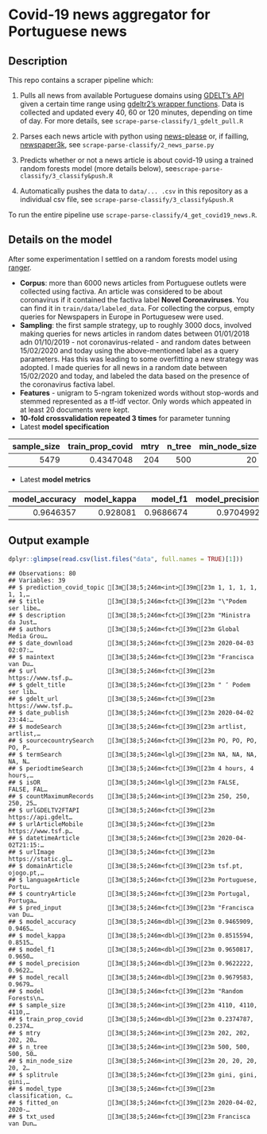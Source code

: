 Covid-19 news aggregator for Portuguese news
================

## Description

This repo contains a scraper pipeline which:

1.  Pulls all news from available Portuguese domains using [GDELT’s
    API](https://www.gdeltproject.org/) given a certain time range using
    [gdeltr2’s wrapper functions](https://github.com/abresler/gdeltr2).
    Data is collected and updated every 40, 60 or 120 minutes, depending
    on time of day. For more details, see
    `scrape-parse-classify/1_gdelt_pull.R`

2.  Parses each news article with python using
    [news-please](https://github.com/fhamborg/news-please) or, if
    failling,
    [newspaper3k](https://newspaper.readthedocs.io/en/latest/), see
    `scrape-parse-classify/2_news_parse.py`

3.  Predicts whether or not a news article is about covid-19 using a
    trained random forests model (more details below),
    see`scrape-parse-classify/3_classify&push.R`

4.  Automatically pushes the data to `data/... .csv` in this repository
    as a individual csv file, see
    `scrape-parse-classify/3_classify&push.R`

To run the entire pipeline use
`scrape-parse-classify/4_get_covid19_news.R`.

## Details on the model

After some experimentation I settled on a random forests model using
[ranger](https://cran.r-project.org/web/packages/ranger/index.html).

  - **Corpus**: more than 6000 news articles from Portuguese outlets
    were collected using factiva. An article was considered to be about
    coronavirus if it contained the factiva label **Novel
    Coronaviruses**. You can find it in `train/data/labeled_data`. For
    collecting the corpus, empty queries for Newspapers in Europe in
    Portuguesew were used.
  - **Sampling**: the first sample strategy, up to roughly 3000 docs,
    involved making queries for news articles in random dates between
    01/01/2018 adn 01/10/2019 - not coronavirus-related - and random
    dates between 15/02/2020 and today using the above-mentioned label
    as a query parameters. Has this was leading to some overfitting a
    new strategy was adopted. I made queries for all news in a random
    date between 15/02/2020 and today, and labeled the data based on the
    presence of the coronavirus factiva label.
  - **Features** - unigram to 5-ngram tokenized words without stop-words
    and stemmed represented as a tf-idf vector. Only words which
    appeated in at least 20 documents were kept.
  - **10-fold crossvalidation repeated 3 times** for parameter tunning
  - Latest **model
specification**

| sample\_size | train\_prop\_covid | mtry | n\_tree | min\_node\_size | splitrule | model\_type    |
| -----------: | -----------------: | ---: | ------: | --------------: | :-------- | :------------- |
|         5479 |          0.4347048 |  204 |     500 |              20 | gini      | classification |

  - Latest **model
metrics**

| model\_accuracy | model\_kappa | model\_f1 | model\_precision | model\_recall |
| --------------: | -----------: | --------: | ---------------: | ------------: |
|       0.9646357 |     0.928081 | 0.9686674 |        0.9704992 |     0.9668425 |

## Output example

``` r
dplyr::glimpse(read.csv(list.files("data", full.names = TRUE)[1]))
```

    ## Observations: 80
    ## Variables: 39
    ## $ prediction_covid_topic [3m[38;5;246m<int>[39m[23m 1, 1, 1, 1, 1, 1,…
    ## $ title                  [3m[38;5;246m<fct>[39m[23m "\"Podem ser libe…
    ## $ description            [3m[38;5;246m<fct>[39m[23m "Ministra da Just…
    ## $ authors                [3m[38;5;246m<fct>[39m[23m Global Media Grou…
    ## $ date_download          [3m[38;5;246m<fct>[39m[23m 2020-04-03 02:07:…
    ## $ maintext               [3m[38;5;246m<fct>[39m[23m "Francisca van Du…
    ## $ url                    [3m[38;5;246m<fct>[39m[23m https://www.tsf.p…
    ## $ gdelt_title            [3m[38;5;246m<fct>[39m[23m " ″ Podem ser lib…
    ## $ gdelt_url              [3m[38;5;246m<fct>[39m[23m https://www.tsf.p…
    ## $ date_publish           [3m[38;5;246m<fct>[39m[23m 2020-04-02 23:44:…
    ## $ modeSearch             [3m[38;5;246m<fct>[39m[23m artlist, artlist,…
    ## $ sourcecountrySearch    [3m[38;5;246m<fct>[39m[23m PO, PO, PO, PO, P…
    ## $ termSearch             [3m[38;5;246m<lgl>[39m[23m NA, NA, NA, NA, N…
    ## $ periodtimeSearch       [3m[38;5;246m<fct>[39m[23m 4 hours, 4 hours,…
    ## $ isOR                   [3m[38;5;246m<lgl>[39m[23m FALSE, FALSE, FAL…
    ## $ countMaximumRecords    [3m[38;5;246m<int>[39m[23m 250, 250, 250, 25…
    ## $ urlGDELTV2FTAPI        [3m[38;5;246m<fct>[39m[23m https://api.gdelt…
    ## $ urlArticleMobile       [3m[38;5;246m<fct>[39m[23m https://www.tsf.p…
    ## $ datetimeArticle        [3m[38;5;246m<fct>[39m[23m 2020-04-02T21:15:…
    ## $ urlImage               [3m[38;5;246m<fct>[39m[23m https://static.gl…
    ## $ domainArticle          [3m[38;5;246m<fct>[39m[23m tsf.pt, ojogo.pt,…
    ## $ languageArticle        [3m[38;5;246m<fct>[39m[23m Portuguese, Portu…
    ## $ countryArticle         [3m[38;5;246m<fct>[39m[23m Portugal, Portuga…
    ## $ pred_input             [3m[38;5;246m<fct>[39m[23m "Francisca van Du…
    ## $ model_accuracy         [3m[38;5;246m<dbl>[39m[23m 0.9465909, 0.9465…
    ## $ model_kappa            [3m[38;5;246m<dbl>[39m[23m 0.8515594, 0.8515…
    ## $ model_f1               [3m[38;5;246m<dbl>[39m[23m 0.9650817, 0.9650…
    ## $ model_precision        [3m[38;5;246m<dbl>[39m[23m 0.9622222, 0.9622…
    ## $ model_recall           [3m[38;5;246m<dbl>[39m[23m 0.9679583, 0.9679…
    ## $ model                  [3m[38;5;246m<fct>[39m[23m "Random Forests\n…
    ## $ sample_size            [3m[38;5;246m<int>[39m[23m 4110, 4110, 4110,…
    ## $ train_prop_covid       [3m[38;5;246m<dbl>[39m[23m 0.2374787, 0.2374…
    ## $ mtry                   [3m[38;5;246m<int>[39m[23m 202, 202, 202, 20…
    ## $ n_tree                 [3m[38;5;246m<int>[39m[23m 500, 500, 500, 50…
    ## $ min_node_size          [3m[38;5;246m<int>[39m[23m 20, 20, 20, 20, 2…
    ## $ splitrule              [3m[38;5;246m<fct>[39m[23m gini, gini, gini,…
    ## $ model_type             [3m[38;5;246m<fct>[39m[23m classification, c…
    ## $ fitted_on              [3m[38;5;246m<fct>[39m[23m 2020-04-02, 2020-…
    ## $ txt_used               [3m[38;5;246m<fct>[39m[23m Francisca van Dun…
